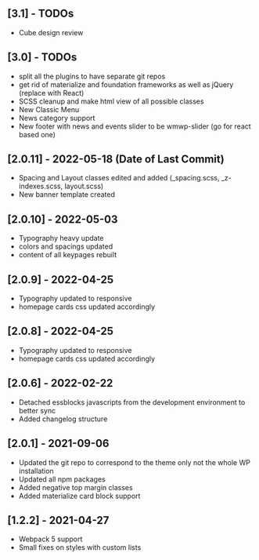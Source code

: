 
## [3.1] - TODOs
- Cube design review

## [3.0] - TODOs
- split all the plugins to have separate git repos
- get rid of materialize and foundation frameworks as well as jQuery (replace with React)
- SCSS cleanup and make html view of all possible classes
- New Classic Menu
- News category support
- New footer with news and events slider to be wmwp-slider (go for react based one)

## [2.0.11] - 2022-05-18 (Date of Last Commit)

* Spacing and Layout classes edited and added (_spacing.scss, _z-indexes.scss, layout.scss)
* New banner template created


## [2.0.10] - 2022-05-03

* Typography heavy update
* colors and spacings updated
* content of all keypages rebuilt

## [2.0.9] - 2022-04-25

* Typography updated to responsive
* homepage cards css updated accordingly

## [2.0.8] - 2022-04-25

* Typography updated to responsive
* homepage cards css updated accordingly


## [2.0.6] - 2022-02-22

* Detached essblocks javascripts from the development environment to better sync
* Added changelog structure

## [2.0.1] - 2021-09-06
- Updated the git repo to correspond to the theme only not the whole WP installation
- Updated all npm packages
- Added negative top margin classes
- Added materialize card block support
 
## [1.2.2] - 2021-04-27
- Webpack 5 support
- Small fixes on styles with custom lists





